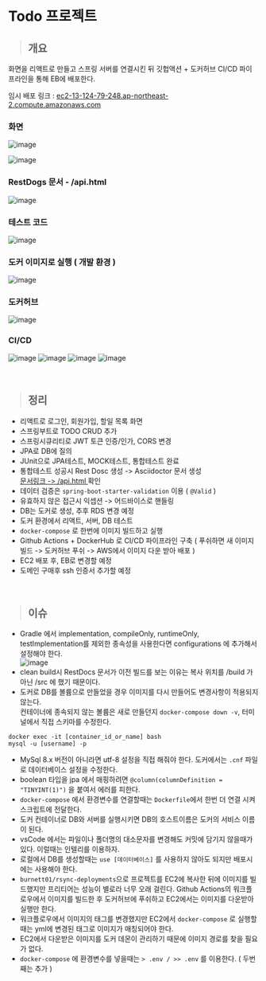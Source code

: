 # Todo 프로젝트

> ## 개요
 화면을 리액트로 만들고 스프링 서버를 연결시킨 뒤 깃헙액션 + 도커허브 CI/CD 파이프라인을 통해 EB에 배포한다.
 
 임시 배포 링크 : <a href="ec2-13-124-79-248.ap-northeast-2.compute.amazonaws.com"> ec2-13-124-79-248.ap-northeast-2.compute.amazonaws.com </a>
<br>

### 화면

![image](https://github.com/clean17/docker-deploy/assets/118657689/b821578d-18d5-453b-b34d-3437855c4c24)

![image](https://github.com/clean17/docker-deploy/assets/118657689/2a7ff880-6e9c-496a-b1e9-b6dc2c43de4e)

### RestDogs 문서 - /api.html
![image](https://github.com/clean17/docker-deploy/assets/118657689/860d2b5c-e27b-4b86-baf3-c27e0a060228)

### 테스트 코드

![image](https://github.com/clean17/docker-deploy/assets/118657689/619e36e2-6ece-4c64-8faa-d5f5fb6ac08a)

### 도커 이미지로 실행 ( 개발 환경 )

![image](https://github.com/clean17/docker-deploy/assets/118657689/e2efb49b-34d1-4ee4-8765-611ecdb98bf5)

### 도커허브

![image](https://github.com/clean17/docker-deploy/assets/118657689/38805195-22d5-445a-aa78-9b951719d923)

### CI/CD
![image](https://github.com/clean17/docker-deploy/assets/118657689/38cae805-5ce7-474f-aabc-353d93fea861)
![image](https://github.com/clean17/docker-deploy/assets/118657689/80ffb238-f7bd-4ec1-852f-1b7867a36677)
![image](https://github.com/clean17/docker-deploy/assets/118657689/de131e3c-56fc-4cbe-a265-a4c451f7dbde)
![image](https://github.com/clean17/docker-deploy/assets/118657689/111a6442-0c8a-4852-ae07-4dfbe9469fb3)


<br>


> ## 정리

- 리액트로 로그인, 회원가입, 할일 목록 화면
- 스프링부트로 TODO CRUD 추가
- 스프링시큐리티로 JWT 토큰 인증/인가, CORS 변경
- JPA로 DB에 질의
- JUnit으로 JPA테스트, MOCK테스트, 통합테스트 완료
- 통합테스트 성공시 Rest Dosc 생성 -> Asciidoctor 문서 생성 <br>
  <a href="http://ec2-43-201-97-14.ap-northeast-2.compute.amazonaws.com:8080/api.html"> 문서링크 -> /api.html </a> 확인
- 데이터 검증은 `spring-boot-starter-validation` 이용 ( `@Valid` )
- 유효하지 않은 접근시 익셉션 -> 어드바이스로 핸들링
- DB는 도커로 생성, 추후 RDS 변경 예정
- 도커 환경에서 리액트, 서버, DB 테스트 
- `docker-compose` 로 한번에 이미지 빌드하고 실행
- Github Actions + DockerHub 로 CI/CD 파이프라인 구축 ( 푸쉬하면 새 이미지 빌드 -> 도커허브 푸쉬 -> AWS에서 이미지 다운 받아 배포 )
- EC2 배포 후, EB로 변경할 예정
- 도메인 구매후 ssh 인증서 추가할 예정

<br>

> ## 이슈

- Gradle 에서 implementation, compileOnly, runtimeOnly, testImplementation를 제외한 종속성을 사용한다면 configurations 에 추가해서 설정해야 한다. <br>
 ![image](https://github.com/clean17/docker-deploy/assets/118657689/e0bd4516-9d9d-4461-9268-defbf317d94a)
- clean build시 RestDocs 문서가 이전 빌드를 보는 이유는 복사 위치를 /build 가 아닌 /src 에 했기 때문이다.
- 도커로 DB를 볼륨으로 만들었을 경우 이미지를 다시 만들어도 변경사항이 적용되지 않는다. <br>
컨테이너에 종속되지 않는 볼륨은 새로 만들던지 `docker-compose down -v`, 터미널에서 직접 스키마를 수정한다.
```
docker exec -it [container_id_or_name] bash 
mysql -u [username] -p
```
- MySql 8.x 버전이 아니라면 utf-8 설정을 직접 해줘야 한다. 도커에서는 `.cnf` 파일로 데이터베이스 설정을 수정한다.
- boolean 타입을 jpa 에서 매핑하려면  `@column(columnDefinition = "TINYINT(1)")`  을 붙여서 에러를 피한다.
- `docker-compose` 에서 환경변수를 연결할때는 `Dockerfile`에서 한번 더 연결 시켜 스크립트에 전달한다.
- 도커 컨테이너로 DB와 서버를 실행시키면 DB의 호스트이름은 도커의 서비스 이름이 된다.
- vsCode 에서는 파일이나 폴더명의 대소문자를 변경해도 커밋에 담기지 않을때가 있다. 이럴때는 인텔리를 이용하자.
- 로컬에서 DB를 생성할때는 `use [데이터베이스]` 를 사용하지 않아도 되지만 배포시에는 사용해야 한다.
- `burnett01/rsync-deployments`으로 프로젝트를 EC2에 복사한 뒤에 이미지를 빌드했지만 프리티어는 성능이 별로라 너무 오래 걸린다.
Github Actions의 워크플로우에서 이미지를 빌드한 후 도커허브에 푸쉬하고 EC2에서는 이미지를 다운받아 실행만 한다.
- 워크플로우에서 이미지의 태그를 변경했지만 EC2에서 `docker-compose` 로 실행할때는 yml에 변경된 태그로 이미지가 매칭되어야 한다.
- EC2에서 다운받은 이미지를 도커 데몬이 관리하기 때문에 이미지 경로를 찾을 필요가 없다.
- `docker-compose` 에 환경변수를 넣을때는 `> .env / >> .env` 를 이용한다. ( 두번째는 추가 )